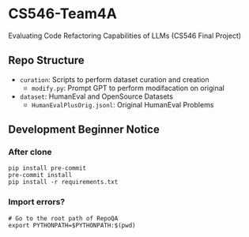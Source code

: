 # CS546-Team4A
Evaluating Code Refactoring Capabilities of LLMs (CS546 Final Project)


## Repo Structure

- `curation`: Scripts to perform dataset curation and creation
  - `modify.py`: Prompt GPT to perform modifacation on original
- `dataset`: HumanEval and OpenSource Datasets
  - `HumanEvalPlusOrig.jsonl`: Original HumanEval Problems

## Development Beginner Notice

### After clone

```shell
pip install pre-commit
pre-commit install
pip install -r requirements.txt
```

### Import errors?

```shell
# Go to the root path of RepoQA
export PYTHONPATH=$PYTHONPATH:$(pwd)
```
